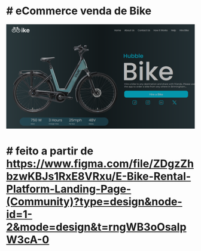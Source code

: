 # # eCommerce venda de Bike

![](./assets/img/eBike.png)

# # feito a partir de https://www.figma.com/file/ZDgzZhbzwKBJs1RxE8VRxu/E-Bike-Rental-Platform-Landing-Page-(Community)?type=design&node-id=1-2&mode=design&t=rngWB3oOsalpW3cA-0